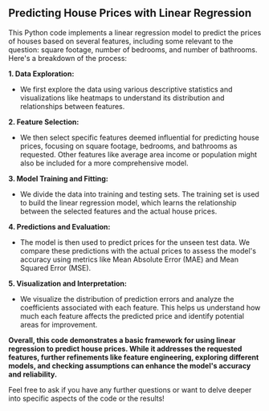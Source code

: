 ## Predicting House Prices with Linear Regression

This Python code implements a linear regression model to predict the prices of houses based on several features, including some relevant to the question: square footage, number of bedrooms, and number of bathrooms. Here's a breakdown of the process:

**1. Data Exploration:**

- We first explore the data using various descriptive statistics and visualizations like heatmaps to understand its distribution and relationships between features.

**2. Feature Selection:**

- We then select specific features deemed influential for predicting house prices, focusing on square footage, bedrooms, and bathrooms as requested. Other features like average area income or population might also be included for a more comprehensive model.

**3. Model Training and Fitting:**

- We divide the data into training and testing sets. The training set is used to build the linear regression model, which learns the relationship between the selected features and the actual house prices.

**4. Predictions and Evaluation:**

- The model is then used to predict prices for the unseen test data. We compare these predictions with the actual prices to assess the model's accuracy using metrics like Mean Absolute Error (MAE) and Mean Squared Error (MSE).

**5. Visualization and Interpretation:**

- We visualize the distribution of prediction errors and analyze the coefficients associated with each feature. This helps us understand how much each feature affects the predicted price and identify potential areas for improvement.

**Overall, this code demonstrates a basic framework for using linear regression to predict house prices. While it addresses the requested features, further refinements like feature engineering, exploring different models, and checking assumptions can enhance the model's accuracy and reliability.**

Feel free to ask if you have any further questions or want to delve deeper into specific aspects of the code or the results!
